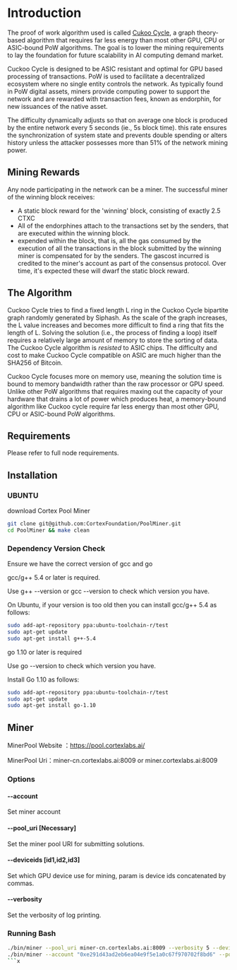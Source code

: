 # Introduction

The proof of work algorithm used is called [Cukoo Cycle](https://github.com/tromp/cuckoo), a graph theory-based algorithm that requires far less energy than most other GPU, CPU or ASIC-bound PoW algorithms. The goal is to lower the mining requirements to lay the foundation for future scalability in AI computing demand market.

Cuckoo Cycle is designed to be ASIC resistant and optimal for GPU based processing of transactions. PoW is used to facilitate a decentralized ecosystem where no single entity controls the network. As typically found in PoW digital assets, miners provide computing power to support the network and are rewarded with transaction fees, known as endorphin, for new issuances of the native asset.    

The difficulty dynamically adjusts so that on average one block is produced by the entire network every 5 seconds (ie., 5s block time). this rate ensures the synchronization of system state and prevents double spending or alters history unless the attacker possesses more than 51% of the network mining power.

## Mining Rewards

Any node participating in the network can be a miner. The successful miner of the winning block receives:

- A static block reward for the 'winning' block, consisting of exactly 2.5 CTXC
- All of the endorphines attach to the transactions set by the senders, that are executed within the winning block.
-  expended within the block, that is, all the gas consumed by the execution of all the transactions in the block submitted by the winning miner is compensated for by the senders. The gascost incurred is credited to the miner's account as part of the consensus protocol. Over time, it's expected these will dwarf the static block reward.

## The Algorithm

Cuckoo Cycle tries to find a fixed length L ring in the Cuckoo Cycle bipartite graph randomly generated by Siphash. As the scale of the graph increases, the L value increases and becomes more difficult to find a ring that fits the length of L. Solving the solution (i.e., the process of finding a loop) itself requires a relatively large amount of memory to store the sorting of data. The Cuckoo Cycle algorithm is *resisted* to ASIC chips. The difficulty and cost to make Cuckoo Cycle compatible on ASIC are much higher than the SHA256 of Bitcoin.

Cuckoo Cycle focuses more on memory use, meaning the solution time is bound to memory bandwidth rather than the raw processor or GPU speed. Unlike other PoW algorithms that requires maxing out the capacity of your hardware that drains a lot of power which produces heat, a memory-bound algorithm like Cuckoo cycle require far less energy than most other GPU, CPU or ASIC-bound PoW algorithms.

## Requirements

Please refer to full node requirements.

## Installation
### UBUNTU

download Cortex Pool Miner

```bash
git clone git@github.com:CortexFoundation/PoolMiner.git
cd PoolMiner && make clean
```

### Dependency Version Check
Ensure we have the correct version of gcc and  go

gcc/g++ 5.4 or later is required.

Use g++ --version or gcc --version to check which version you have.

On Ubuntu, if your version is too old then you can install gcc/g++ 5.4 as follows:

```bash
sudo add-apt-repository ppa:ubuntu-toolchain-r/test
sudo apt-get update
sudo apt-get install g++-5.4
```

go 1.10 or later is required

Use go --version to check which version you have.

Install Go 1.10 as follows:

```bash
sudo add-apt-repository ppa:ubuntu-toolchain-r/test
sudo apt-get update
sudo apt-get install go-1.10
```

## Miner

MinerPool Website ：https://pool.cortexlabs.ai/

MinerPool Uri：miner-cn.cortexlabs.ai:8009  or   miner.cortexlabs.ai:8009

### Options

#### --account

Set miner account

#### --pool_uri [Necessary]

Set the miner pool URI for submitting solutions.

#### --deviceids [id1,id2,id3]

Set which GPU device use for mining, param is device ids concatenated by commas.

#### --verbosity

Set the verbosity of log printing.

### Running Bash

```Bash
./bin/miner --pool_uri miner-cn.cortexlabs.ai:8009 --verbosity 5 --deviceids 0
./bin/miner --account "0xe291d43ad2eb6ea04e9f5e1a0c67f970702f8bd6" --pool_uri miner-cn.cortexlabs.ai:8009 --verbosity 5 --deviceids 0,1,2,3
​```x
```